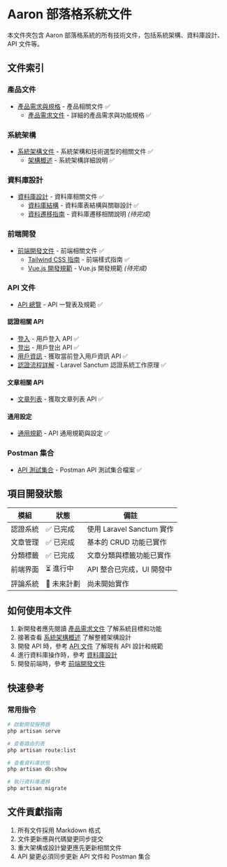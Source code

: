 # Aaron 部落格系統文件

本文件夾包含 Aaron 部落格系統的所有技術文件，包括系統架構、資料庫設計、API 文件等。

## 文件索引

### 產品文件

- [產品需求與規格](product/README.md) - 產品相關文件 ✅
  - [產品需求文件](product/prd.md) - 詳細的產品需求與功能規格 ✅

### 系統架構

- [系統架構文件](architecture/README.md) - 系統架構和技術選型的相關文件 ✅
  - [架構概述](architecture/architecture-overview.md) - 系統架構詳細說明 ✅

### 資料庫設計

- [資料庫設計](database/README.md) - 資料庫相關文件 ✅
  - [資料庫結構](database/database-schema.md) - 資料庫表結構與關聯設計 ✅
  - [資料遷移指南](database/migration-guide.md) - 資料庫遷移相關說明 *(待完成)*

### 前端開發

- [前端開發文件](frontend/README.md) - 前端相關文件 ✅
  - [Tailwind CSS 指南](frontend/tailwind-guide.md) - 前端樣式指南 ✅
  - [Vue.js 開發規範](frontend/vue-guidelines.md) - Vue.js 開發規範 *(待完成)*

### API 文件

- [API 總覽](api/README.md) - API 一覽表及規範 ✅

#### 認證相關 API

- [登入](api/auth/login.md) - 用戶登入 API ✅
- [登出](api/auth/logout.md) - 用戶登出 API ✅
- [用戶資訊](api/auth/user.md) - 獲取當前登入用戶資訊 API ✅
- [認證流程詳解](api/auth/auth-flow.md) - Laravel Sanctum 認證系統工作原理 ✅

#### 文章相關 API

- [文章列表](api/article/list.md) - 獲取文章列表 API ✅

#### 通用設定

- [通用規範](api/common/README.md) - API 通用規範與設定 ✅

### Postman 集合

- [API 測試集合](postman/aaron_blog_api.json) - Postman API 測試集合檔案 ✅

## 項目開發狀態

| 模組 | 狀態 | 備註 |
|-----|------|------|
| 認證系統 | ✅ 已完成 | 使用 Laravel Sanctum 實作 |
| 文章管理 | ✅ 已完成 | 基本的 CRUD 功能已實作 |
| 分類標籤 | ✅ 已完成 | 文章分類與標籤功能已實作 |
| 前端界面 | ⏳ 進行中 | API 整合已完成，UI 開發中 |
| 評論系統 | 🔮 未來計劃 | 尚未開始實作 |

## 如何使用本文件

1. 新開發者應先閱讀 [產品需求文件](product/prd.md) 了解系統目標和功能
2. 接著查看 [系統架構概述](architecture/architecture-overview.md) 了解整體架構設計
3. 開發 API 時，參考 [API 文件](api/README.md) 了解現有 API 設計和規範
4. 進行資料庫操作時，參考 [資料庫設計](database/database-schema.md)
5. 開發前端時，參考 [前端開發文件](frontend/README.md)

## 快速參考

### 常用指令

```bash
# 啟動開發服務器
php artisan serve

# 查看路由列表
php artisan route:list

# 查看資料庫狀態
php artisan db:show

# 執行資料庫遷移
php artisan migrate
```

## 文件貢獻指南

1. 所有文件採用 Markdown 格式
2. 文件更新應與代碼變更同步提交
3. 重大架構或設計變更應先更新相關文件
4. API 變更必須同步更新 API 文件和 Postman 集合 